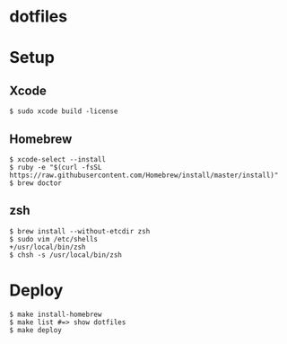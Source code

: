 dotfiles
================================

# Setup

## Xcode

```
$ sudo xcode build -license
```

## Homebrew

```
$ xcode-select --install
$ ruby -e "$(curl -fsSL https://raw.githubusercontent.com/Homebrew/install/master/install)"
$ brew doctor
```

## zsh
```
$ brew install --without-etcdir zsh
$ sudo vim /etc/shells
+/usr/local/bin/zsh
$ chsh -s /usr/local/bin/zsh
```

# Deploy
```
$ make install-homebrew
$ make list #=> show dotfiles
$ make deploy
```
